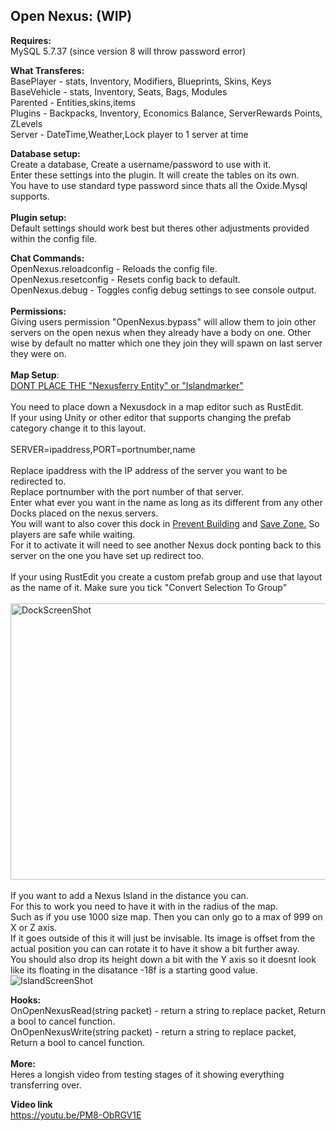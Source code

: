 <h2>Open Nexus: (WIP)</h2>
<p><strong>Requires:</strong> <br />MySQL 5.7.37 (since version 8 will throw password error)</p>
<p><strong>What Transferes:</strong> <br />BasePlayer - stats, Inventory, Modifiers, Blueprints, Skins, Keys <br />BaseVehicle - stats, Inventory, Seats, Bags, Modules <br />Parented - Entities,skins,items <br />Plugins - Backpacks, Inventory, Economics Balance, ServerRewards Points, ZLevels <br />Server - DateTime,Weather,Lock player to 1 server at time</p>
<p><strong>Database setup: <br /></strong>Create a database, Create a username/password to use with it.<br />Enter these settings into the plugin. It will create the tables on its own.<br />You have to use standard type password since thats all the Oxide.Mysql supports.<br /><br /><strong>Plugin setup:</strong> <br />Default settings should work best but theres other adjustments provided within the config file.</p>
<p><strong>Chat Commands:</strong> <br />OpenNexus.reloadconfig - Reloads the config file.<br />OpenNexus.resetconfig - Resets config back to default.<br />OpenNexus.debug - Toggles config debug settings to see console output.<br /><br /><strong>Permissions: </strong><br />Giving users permission "OpenNexus.bypass" will allow them to join other servers on the open nexus when they already have a body on one. Other wise by default no matter which one they join they will spawn on last server they were on.<br /><br /><strong>Map Setup</strong>:<br /><span style="text-decoration: underline;">DONT PLACE THE "Nexusferry Entity" or "Islandmarker"</span><br /><br />You need to place down a Nexusdock in a map editor such as RustEdit.<br />If your using Unity or other editor that supports changing the prefab category change it to this layout.<br /><br />SERVER=ipaddress,PORT=portnumber,name<br /><br />Replace ipaddress with the IP address of the server you want to be redirected to.<br />Replace portnumber with the port number of that server.<br />Enter what ever you want in the name as long as its different from any other Docks placed on the nexus servers.<br />You will want to also cover this dock in <span style="text-decoration: underline;">Prevent Building</span> and <span style="text-decoration: underline;">Save Zone.</span> So players are safe while waiting.<br />For it to activate it will need to see another Nexus dock ponting back to this server on the one you have set up redirect too.<br /><br />If your using RustEdit you create a custom prefab group and use that layout as the name of it. Make sure you tick "Convert Selection To Group"<br /><br /><img src="https://i.ibb.co/g40HbNq/Dock-Screen-Shot.jpg" alt="DockScreenShot" width="640" height="442" /><br /><br />If you want to add a Nexus Island in the distance you can.<br />For this to work you need to have it with in the radius of the map.<br />Such as if you use 1000 size map. Then you can only go to a max of 999 on X or Z axis.<br />If it goes outside of this it will just be invisable. Its image is offset from the actual position you can can rotate it to have it show a bit further away.<br />You should also drop its height down a bit with the Y axis so it doesnt look like its floating in the disatance -18f is a starting good value.<br /><img src="https://i.ibb.co/W6b6T48/Island-Screenshot.jpg" alt="IslandScreenShot" /></p>
<p><strong>Hooks:</strong> <br />OnOpenNexusRead(string packet) - return a string to replace packet, Return a bool to cancel function. <br />OnOpenNexusWrite(string packet) - return a string to replace packet, Return a bool to cancel function.<br /><br /><strong>More:<br /></strong>Heres a longish video from testing stages of it showing everything transferring over.</p>
<div class="label style-scope ytcp-video-info"><strong>Video link</strong></div>
<div class="value style-scope ytcp-video-info"><span class="video-url-fadeable style-scope ytcp-video-info"><a class="style-scope ytcp-video-info" href="https://youtu.be/PM8-ObRGV1E" target="_blank" rel="noopener"> https://youtu.be/PM8-ObRGV1E </a></span></div>
